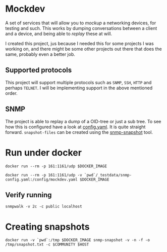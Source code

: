# Mockdev

A set of services that will allow you to _mockup_ a networking devices, for testing and such. This works by dumping
conversations between a client and a device, and being able to _replay_ these at will.

I created this project, jus because I needed this for some projects I was working on, and there might be some other
projects out there that does the same, probably even a better job.

## Supported protocols

This project will support multiple protocols such as `SNMP`, `SSH`, `HTTP` and perhaps `TELNET`. I will be implementing
support in the above mentioned order.

## SNMP

The project is able to replay a dump of a OID-tree or just a sub tree. To see how this is configured have a look
at [config.yaml](_examples/configuration/config.yaml). It is quite straight forward.
`snapshot-files` can be created using the [snmp-snapshot](cmd/snmpsnapshot/snmp_snapshot.go) tool.

# Run under docker

```
docker run --rm -p 161:1161/udp $DOCKER_IMAGE
```

```
docker run --rm -p 161:1161/udp -v `pwd`/_testdata/snmp-config.yaml:/config/mockdev.yaml $DOCKER_IMAGE
```

## Verify running

```
snmpwalk -v 2c -c public localhost
```

# Creating snapshots

```
docker run -v `pwd`:/tmp $DOCKER_IMAGE snmp-snapshot -v -n -f -o /tmp/snapshot.txt -c $COMMUNITY $HOST 
```